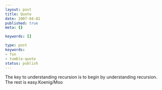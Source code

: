 ```yaml
---
layout: post
title: Quote
date: 2007-04-02
published: true
meta: {}

keywords: []

type: post
keywords:
- fun
- tumble-quote
status: publish
---
```

<!-- blockquote  -->The key to understanding recursion is to begin by understanding recursion. The rest is easy.<!-- endblockquote  -->Koenig/Moo
